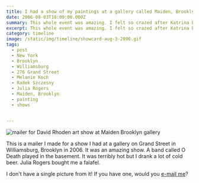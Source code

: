 ```yaml
---
title: I had a show of my paintings at a gallery called Maiden, Brooklyn.
date: 2006-08-03T18:00:00.000Z
summary: This whole event was amazing. I felt so crazed after Katrina but this show made me happy to be in New York.
excerpt: This whole event was amazing. I felt so crazed after Katrina but this show made me happy to be in New York.
category: timeline
image: /static/img/timeline/showcard-aug-3-2006.gif
tags:
  - post 
  - New York
  - Brooklyn
  - Williamsburg
  - 276 Grand Street
  - Melanie Koch
  - Radek Szczesny
  - Julia Rogers
  - Maiden, Brooklyn
  - painting
  - shows


---
```


![mailer for David Rhoden art show at Maiden Brooklyn gallery](/static/img/timeline/showcard-aug-3-2006.gif "mailer for David Rhoden art show at Maiden Brooklyn gallery")

This is a mailer I made for a show I had at a gallery on Grand Street in Williamsburg, Brooklyn in 2006. It was an amazing show. A band called O Death played in the basement. It was terribly hot but I drank a lot of cold beer. Julia Rogers bought me a falafel.

I don't have a single picture from it! If you have one, would you <a href="mailto:david@davidrhoden.com&subject=Dave, I have pictures from your Maiden Brooklyn show">e-mail me</a>?